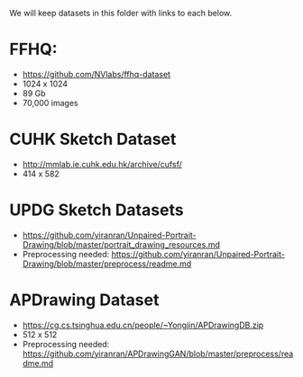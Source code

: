 We will keep datasets in this folder with links to each below.

# FFHQ:
- https://github.com/NVlabs/ffhq-dataset
- 1024 x 1024
- 89 Gb
- 70,000 images

# CUHK Sketch Dataset
- http://mmlab.ie.cuhk.edu.hk/archive/cufsf/
- 414 x 582
# UPDG Sketch Datasets
- https://github.com/yiranran/Unpaired-Portrait-Drawing/blob/master/portrait_drawing_resources.md
- Preprocessing needed: https://github.com/yiranran/Unpaired-Portrait-Drawing/blob/master/preprocess/readme.md
# APDrawing Dataset
- https://cg.cs.tsinghua.edu.cn/people/~Yongjin/APDrawingDB.zip
- 512 x 512
- Preprocessing needed: https://github.com/yiranran/APDrawingGAN/blob/master/preprocess/readme.md
